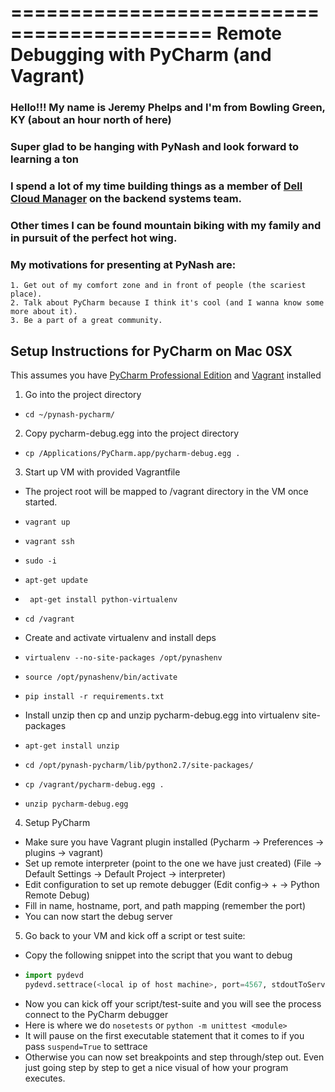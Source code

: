 ===========================================
Remote Debugging with PyCharm (and Vagrant)
===========================================
### Hello!!! My name is Jeremy Phelps and I'm from Bowling Green, KY (about an hour north of here)
### Super glad to be hanging with PyNash and look forward to learning a ton
### I spend a lot of my time building things as a member of [Dell Cloud Manager](http://software.dell.com/products/cloud-manager/) on the backend systems team. 
### Other times I can be found mountain biking with my family and in pursuit of the perfect hot wing.
### My motivations for presenting at PyNash are:
    1. Get out of my comfort zone and in front of people (the scariest place).
    2. Talk about PyCharm because I think it's cool (and I wanna know some more about it).
    3. Be a part of a great community.


## Setup Instructions for PyCharm on Mac 0SX

This assumes you have [PyCharm Professional Edition](http://www.jetbrains.com/pycharm/buy/) 
and [Vagrant](https://www.vagrantup.com/downloads.html) installed

1. Go into the project directory
  * ``` cd ~/pynash-pycharm/ ```

2. Copy pycharm-debug.egg into the project directory 
  * ``` cp /Applications/PyCharm.app/pycharm-debug.egg .  ```

3. Start up VM with provided Vagrantfile
  * The project root will be mapped to /vagrant directory in the VM once started. 
  *  ``` vagrant up ``` 
  *  ``` vagrant ssh ```
  *  ``` sudo -i ```
  *  ``` apt-get update ```
  *  ``` apt-get install python-virtualenv```
  *  ``` cd /vagrant ```

  * Create and activate virtualenv and install deps
  *  ``` virtualenv --no-site-packages /opt/pynashenv ```
  *  ``` source /opt/pynashenv/bin/activate ```
  *  ``` pip install -r requirements.txt ```

  * Install unzip then cp and unzip pycharm-debug.egg into virtualenv site-packages
  *  ``` apt-get install unzip ```
  *  ``` cd /opt/pynash-pycharm/lib/python2.7/site-packages/ ```
  *  ``` cp /vagrant/pycharm-debug.egg . ``` 
  *  ``` unzip pycharm-debug.egg ```

4. Setup PyCharm
  * Make sure you have Vagrant plugin installed (Pycharm -> Preferences -> plugins -> vagrant)
  * Set up remote interpreter (point to the one we have just created) (File -> Default Settings -> Default Project -> interpreter) 
  * Edit configuration to set up remote debugger (Edit config-> + -> Python Remote Debug)
  * Fill in name, hostname, port, and path mapping (remember the port)
  * You can now start the debug server

5. Go back to your VM and kick off a script or test suite:
  * Copy the following snippet into the script that you want to debug
  * ```python 
    import pydevd
    pydevd.settrace(<local ip of host machine>, port=4567, stdoutToServer=True, stderrToServer=True) 
    ```
  * Now you can kick off your script/test-suite and you will see the process connect to the PyCharm debugger
  * Here is where we do ``` nosetests ``` or ``` python -m unittest <module> ``` 
  * It will pause on the first executable statement that it comes to if you pass ``` suspend=True ``` to settrace 
  * Otherwise you can now set breakpoints and step through/step out.  Even just going step by step to get a nice visual of how your program executes.

